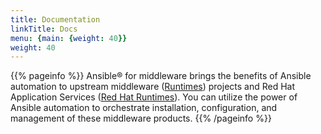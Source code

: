 ```yaml
---
title: Documentation
linkTitle: Docs
menu: {main: {weight: 40}}
weight: 40
---
```


{{% pageinfo %}}
Ansible® for middleware brings the benefits of Ansible automation to upstream middleware ([Runtimes](https://www.redhat.com/en/products/runtimes)) projects and Red Hat Application Services ([Red Hat Runtimes](https://www.redhat.com/en/products/runtimes)). You can utilize the power of Ansible automation to orchestrate installation, configuration, and management of these middleware products. 
{{% /pageinfo %}}